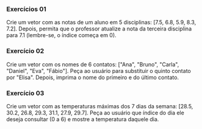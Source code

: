 ### Exercícios 01

Crie um vetor com as notas de um aluno em 5 disciplinas: [7.5, 6.8, 5.9, 8.3, 7.2].
Depois, permita que o professor atualize a nota da terceira disciplina para 7.1
(lembre-se, o índice começa em 0).

### Exercício 02

Crie um vetor com os nomes de 6 contatos: ["Ana", "Bruno", "Carla", "Daniel", "Eva", "Fábio"]. Peça ao usuário para substituir o quinto contato por "Elisa".
Depois, imprima o nome do primeiro e do último contato.

### Exercício 03

Crie um vetor com as temperaturas máximas dos 7 dias da semana: [28.5, 30.2, 26.8, 29.3, 31.1, 27.9, 29.7].
Peça ao usuário que índice do dia ele deseja consultar (0 a 6) e mostre a temperatura daquele dia.